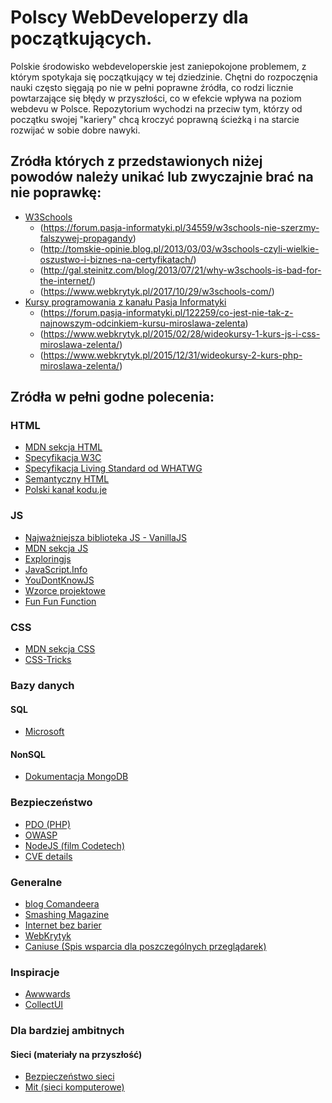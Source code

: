 # Polscy WebDeveloperzy dla początkujących.

Polskie środowisko webdeveloperskie jest zaniepokojone problemem, z którym spotykaja się początkujący w tej dziedzinie.
Chętni do rozpoczęnia nauki często sięgają po nie w pełni poprawne źródła, co rodzi licznie powtarzające się błędy w przyszłości, co w efekcie wpływa na poziom webdevu w Polsce. Repozytorium wychodzi na przeciw tym, którzy od początku swojej "kariery" chcą kroczyć poprawną ścieżką i na starcie rozwijać w sobie dobre nawyki.

## Zródła których z przedstawionych niżej powodów należy unikać lub zwyczajnie brać na nie poprawkę:

- [W3Schools](https://www.w3schools.com/)
  * (https://forum.pasja-informatyki.pl/34559/w3schools-nie-szerzmy-falszywej-propagandy)
  * (http://tomskie-opinie.blog.pl/2013/03/03/w3schools-czyli-wielkie-oszustwo-i-biznes-na-certyfikatach/)
  * (http://gal.steinitz.com/blog/2013/07/21/why-w3schools-is-bad-for-the-internet/)
  * (https://www.webkrytyk.pl/2017/10/29/w3schools-com/)
- [Kursy programowania z kanału Pasja Informatyki](https://www.youtube.com/user/MiroslawZelent)
  * (https://forum.pasja-informatyki.pl/122259/co-jest-nie-tak-z-najnowszym-odcinkiem-kursu-miroslawa-zelenta)
  * (https://www.webkrytyk.pl/2015/02/28/wideokursy-1-kurs-js-i-css-miroslawa-zelenta/)
  * (https://www.webkrytyk.pl/2015/12/31/wideokursy-2-kurs-php-miroslawa-zelenta/)


## Zródła w pełni godne polecenia:

### HTML

- [MDN sekcja HTML](https://developer.mozilla.org/en-US/docs/Learn/HTML)
- [Specyfikacja W3C](https://w3c.github.io/html/introduction.html#introduction)
- [Specyfikacja Living Standard od WHATWG](https://html.spec.whatwg.org/multipage/)
- [Semantyczny HTML](http://tutorials.comandeer.pl/html5-blog.html)
- [Polski kanał kodu.je](https://www.youtube.com/playlist?list=PL5nf3UIj1JtUwEgjEPo9LurVKKX5bH1IP)

### JS

- [Najważniejsza biblioteka JS - VanillaJS](http://vanilla-js.com/)
- [MDN sekcja JS](https://developer.mozilla.org/en-US/docs/Web/JavaScript)
- [Exploringjs](http://exploringjs.com/)
- [JavaScript.Info](https://javascript.info/)
- [YouDontKnowJS](https://github.com/getify/You-Dont-Know-JS/blob/master/README.md)
- [Wzorce projektowe](https://addyosmani.com/resources/essentialjsdesignpatterns/book/)
- [Fun Fun Function](https://www.youtube.com/channel/UCO1cgjhGzsSYb1rsB4bFe4Q)

### CSS

- [MDN sekcja CSS](https://developer.mozilla.org/en-US/docs/Web/CSS)
- [CSS-Tricks](https://css-tricks.com/)

### Bazy danych
#### SQL
- [Microsoft](https://docs.microsoft.com/en-us/sql/)

#### NonSQL
- [Dokumentacja MongoDB](https://docs.mongodb.com/)

### Bezpieczeństwo
- [PDO (PHP)](https://phpdelusions.net/pdo)
- [OWASP](https://www.owasp.org/index.php/Main_Page)
- [NodeJS (film Codetech)](https://www.youtube.com/watch?v=0dgmeTy7X3I)
- [CVE details](https://www.cvedetails.com/)

### Generalne
- [blog Comandeera](https://blog.comandeer.pl)
- [Smashing Magazine](https://www.smashingmagazine.com/)
- [Internet bez barier](http://internet-bez-barier.com/)
- [WebKrytyk](https://www.webkrytyk.pl/)
- [Caniuse (Spis wsparcia dla poszczególnych przeglądarek)](https://caniuse.com/)

### Inspiracje
- [Awwwards](https://www.awwwards.com/)
- [CollectUI](http://collectui.com/)

### Dla bardziej ambitnych
#### Sieci (materiały na przyszłość)
- [Bezpieczeństwo sieci](https://www.youtube.com/watch?v=BZTWXl9QNK8)
- [Mit (sieci komputerowe)](https://www.youtube.com/watch?v=QOtA76ga_fY)
